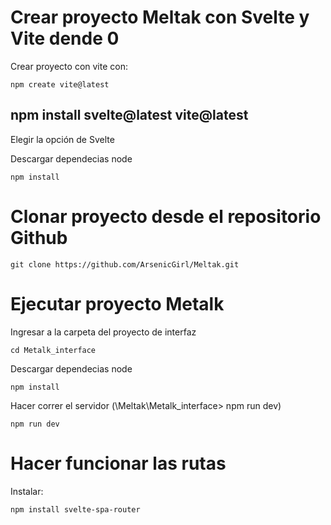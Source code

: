 # Crear proyecto Meltak con Svelte y Vite dende 0

Crear proyecto con vite con:
```
npm create vite@latest
```
npm install svelte@latest vite@latest
----
Elegir la opción de Svelte

Descargar dependecias node
```
npm install
```

# Clonar proyecto desde el repositorio Github

```
git clone https://github.com/ArsenicGirl/Meltak.git
```

# Ejecutar proyecto Metalk

Ingresar a la carpeta del proyecto de interfaz
```
cd Metalk_interface
```

Descargar dependecias node
```
npm install
```

Hacer correr el servidor (\Meltak\Metalk_interface> npm run dev)
```
npm run dev
```

# Hacer funcionar las rutas

Instalar:
```
npm install svelte-spa-router
```


